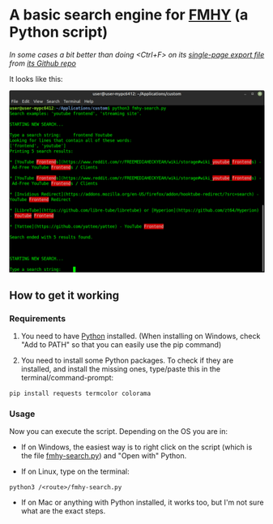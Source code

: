 # A basic search engine for [FMHY](https://www.reddit.com/r/FREEMEDIAHECKYEAH/) (a Python script)
*In some cases a bit better than doing <Ctrl+F> on its [single-page export file](https://raw.githubusercontent.com/nbats/FMHYedit/main/single-page) from [its Github repo](https://github.com/nbats/FMHYedit)*

It looks like this:

![](example-screenshot.png)

## How to get it working
### Requirements
1) You need to have [Python](https://www.python.org/) installed. (When installing on Windows, check "Add to PATH" so that you can easily use the pip command)

2) You need to install some Python packages. To check if they are installed, and install the missing ones, type/paste this in the terminal/command-prompt:
```
pip install requests termcolor colorama
```
### Usage
Now you can execute the script. Depending on the OS you are in:
- If on Windows, the easiest way is to right click on the script (which is the file [fmhy-search.py](https://github.com/Rust1667/a-FMHY-search-engine/blob/main/fmhy-search.py)) and "Open with" Python.

- If on Linux, type on the terminal:
```
python3 /<route>/fmhy-search.py
```

- If on Mac or anything with Python installed, it works too, but I'm not sure what are the exact steps.
